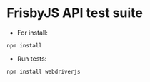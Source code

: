 FrisbyJS API test suite
==================================


- For install:

 ```npm install```


- Run tests:

```npm install webdriverjs```